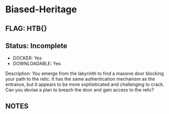 # Biased-Heritage

## FLAG: HTB{}

## Status: Incomplete

+ DOCKER: Yes
+ DOWNLOADABLE: Yes

Description: You emerge from the labyrinth to find a massive door blocking your path to the relic. It has the same authentication mechanism as the entrance, but it appears to be more sophisticated and challenging to crack. Can you devise a plan to breach the door and gain access to the relic?

## NOTES
